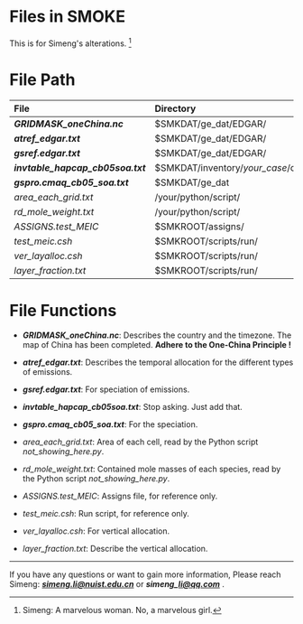 # Files in SMOKE
This is for Simeng's alterations. [^RUNOOB]
[^RUNOOB]: Simeng: A marvelous woman. No, a marvelous girl.

# File Path

| File  | Directory |
| :---- | :---- |
| ***GRIDMASK\_oneChina.nc*** | $SMKDAT/ge\_dat/EDGAR/ |
| ***atref\_edgar.txt*** | $SMKDAT/ge\_dat/EDGAR/ |
| ***gsref.edgar.txt*** | $SMKDAT/ge\_dat/EDGAR/ |
| ***invtable\_hapcap\_cb05soa.txt*** | $SMKDAT/inventory/*your_case*/other/ |
| ***gspro.cmaq_cb05_soa.txt*** | $SMKDAT/ge\_dat |
| *area_each_grid.txt* | /your/python/script/ |
| *rd_mole_weight.txt* | /your/python/script/ |
| *ASSIGNS.test_MEIC* | $SMKROOT/assigns/ |
| *test\_meic.csh* | $SMKROOT/scripts/run/ |
| *ver\_layalloc.csh* | $SMKROOT/scripts/run/ |
| *layer_fraction.txt* | $SMKROOT/scripts/run/ |


# File Functions

* ***GRIDMASK\_oneChina.nc***: Describes the country and the timezone. The map of China has been completed. **Adhere to the One-China Principle !**

* ***atref\_edgar.txt***: Describes the temporal allocation for the different types of emissions. 

* ***gsref.edgar.txt***: For speciation of emissions.

* ***invtable\_hapcap\_cb05soa.txt***: Stop asking. Just add that. 

* ***gspro.cmaq_cb05_soa.txt***: For the speciation. 

* *area_each_grid.txt*: Area of each cell, read by the Python script *not_showing_here.py*. 

* *rd_mole_weight.txt*: Contained mole masses of each species, read by the Python script *not_showing_here.py*. 

* *ASSIGNS.test_MEIC*: Assigns file, for reference only.

* *test\_meic.csh*: Run script, for reference only.

* *ver\_layalloc.csh*: For vertical allocation. 

* *layer_fraction.txt*: Describe the vertical allocation. 

----------

If you have any questions or want to gain more information,
Please reach Simeng: ***simeng.li@nuist.edu.cn*** or ***simeng\_li@qq.com*** .
